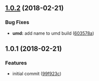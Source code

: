 <a name="1.0.2"></a>
## [1.0.2](https://github.com/adonisjs/adonis-msgpack-encoder/compare/v1.0.1...v1.0.2) (2018-02-21)


### Bug Fixes

* **umd:** add name to umd build ([603578a](https://github.com/adonisjs/adonis-msgpack-encoder/commit/603578a))



<a name="1.0.1"></a>
## 1.0.1 (2018-02-21)


### Features

* initial commit ([99f923c](https://github.com/adonisjs/adonis-msgpack-encoder/commit/99f923c))



